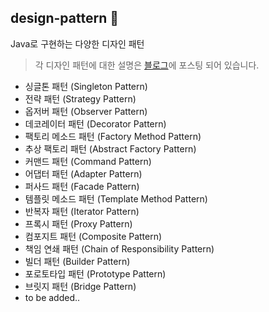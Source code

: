 ## design-pattern 🎨
Java로 구현하는 다양한 디자인 패턴<br>
> 각 디자인 패턴에 대한 설명은 [블로그](https://velog.io/@pppp0722/series/%EB%94%94%EC%9E%90%EC%9D%B8-%ED%8C%A8%ED%84%B4)에 포스팅 되어 있습니다.
- 싱글톤 패턴 (Singleton Pattern)
- 전략 패턴 (Strategy Pattern)
- 옵저버 패턴 (Observer Pattern)
- 데코레이터 패턴 (Decorator Pattern)
- 팩토리 메소드 패턴 (Factory Method Pattern)
- 추상 팩토리 패턴 (Abstract Factory Pattern)
- 커맨드 패턴 (Command Pattern)
- 어댑터 패턴 (Adapter Pattern)
- 퍼사드 패턴 (Facade Pattern)
- 템플릿 메소드 패턴 (Template Method Pattern)
- 반복자 패턴 (Iterator Pattern)
- 프록시 패턴 (Proxy Pattern)
- 컴포지트 패턴 (Composite Pattern)
- 책임 연쇄 패턴 (Chain of Responsibility Pattern)
- 빌더 패턴 (Builder Pattern)
- 포로토타입 패턴 (Prototype Pattern)
- 브릿지 패턴 (Bridge Pattern)
- to be added..
